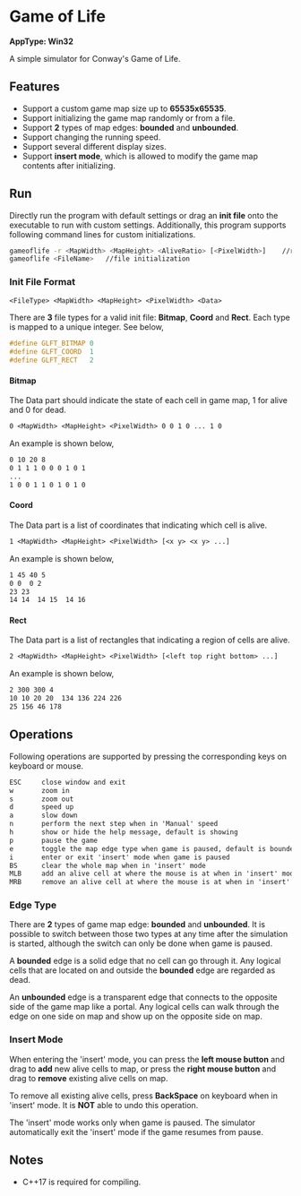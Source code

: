 # Game of Life

**AppType: Win32**

A simple simulator for Conway's Game of Life.

## Features

- Support a custom game map size up to **65535x65535**.
- Support initializing the game map randomly or from a file.
- Support **2** types of map edges: **bounded** and **unbounded**.
- Support changing the running speed.
- Support several different display sizes.
- Support **insert mode**, which is allowed to modify the game map contents after initializing.

## Run

Directly run the program with default settings or drag an **init file** onto the executable to run with custom settings. Additionally, this program supports following command lines for custom initializations.
```sh
gameoflife -r <MapWidth> <MapHeight> <AliveRatio> [<PixelWidth>]    //random initialization
gameoflife <FileName>   //file initialization
```

### Init File Format

```txt
<FileType> <MapWidth> <MapHeight> <PixelWidth> <Data>
```

There are **3** file types for a valid init file: **Bitmap**, **Coord** and **Rect**. Each type is mapped to a unique integer. See below,
```c++
#define GLFT_BITMAP 0
#define GLFT_COORD  1
#define GLFT_RECT   2
```

#### Bitmap

The Data part should indicate the state of each cell in game map, 1 for alive and 0 for dead.
```txt
0 <MapWidth> <MapHeight> <PixelWidth> 0 0 1 0 ... 1 0
```

An example is shown below,
```txt
0 10 20 8
0 1 1 1 0 0 0 1 0 1
...
1 0 0 1 1 0 1 0 1 0
```

#### Coord

The Data part is a list of coordinates that indicating which cell is alive.
```txt
1 <MapWidth> <MapHeight> <PixelWidth> [<x y> <x y> ...]
```

An example is shown below,
```txt
1 45 40 5
0 0  0 2
23 23
14 14  14 15  14 16
```

#### Rect

The Data part is a list of rectangles that indicating a region of cells are alive.
```txt
2 <MapWidth> <MapHeight> <PixelWidth> [<left top right bottom> ...]
```

An example is shown below,
```txt
2 300 300 4
10 10 20 20  134 136 224 226
25 156 46 178
```

## Operations

Following operations are supported by pressing the corresponding keys on keyboard or mouse.
```txt
ESC     close window and exit
w       zoom in
s       zoom out
d       speed up
a       slow down
n       perform the next step when in 'Manual' speed
h       show or hide the help message, default is showing
p       pause the game
e       toggle the map edge type when game is paused, default is bounded
i       enter or exit 'insert' mode when game is paused
BS      clear the whole map when in 'insert' mode
MLB     add an alive cell at where the mouse is at when in 'insert' mode
MRB     remove an alive cell at where the mouse is at when in 'insert' mode
```

### Edge Type

There are **2** types of game map edge: **bounded** and **unbounded**. It is possible to switch between those two types at any time after the simulation is started, although the switch can only be done when game is paused.

A **bounded** edge is a solid edge that no cell can go through it. Any logical cells that are located on and outside the **bounded** edge are regarded as dead.

An **unbounded** edge is a transparent edge that connects to the opposite side of the game map like a portal. Any logical cells can walk through the edge on one side on map and show up on the opposite side on map.

### Insert Mode

When entering the 'insert' mode, you can press the **left mouse button** and drag to **add** new alive cells to map, or press the **right mouse button** and drag to **remove** existing alive cells on map.

To remove all existing alive cells, press **BackSpace** on keyboard when in 'insert' mode. It is **NOT** able to undo this operation.

The 'insert' mode works only when game is paused. The simulator automatically exit the 'insert' mode if the game resumes from pause.

## Notes

- C++17 is required for compiling.
